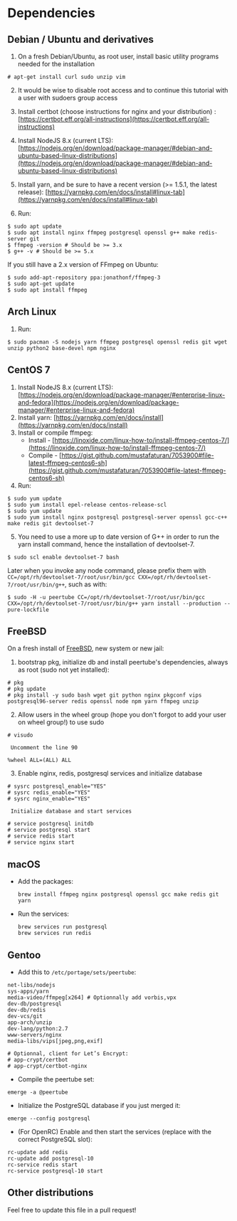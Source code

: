 # Dependencies

## Debian / Ubuntu and derivatives
  1. On a fresh Debian/Ubuntu, as root user, install basic utility programs needed for the installation

```
# apt-get install curl sudo unzip vim
```

  2. It would be wise to disable root access and to continue this tutorial with a user with sudoers group access

  3. Install certbot (choose instructions for nginx and your distribution) :
     [https://certbot.eff.org/all-instructions](https://certbot.eff.org/all-instructions)
  4. Install NodeJS 8.x (current LTS):
     [https://nodejs.org/en/download/package-manager/#debian-and-ubuntu-based-linux-distributions](https://nodejs.org/en/download/package-manager/#debian-and-ubuntu-based-linux-distributions)
  5. Install yarn, and be sure to have a recent version (>= 1.5.1, the latest release):
     [https://yarnpkg.com/en/docs/install#linux-tab](https://yarnpkg.com/en/docs/install#linux-tab)
  6. Run:

```
$ sudo apt update
$ sudo apt install nginx ffmpeg postgresql openssl g++ make redis-server git
$ ffmpeg -version # Should be >= 3.x
$ g++ -v # Should be >= 5.x
```

If you still have a 2.x version of FFmpeg on Ubuntu:
```
$ sudo add-apt-repository ppa:jonathonf/ffmpeg-3
$ sudo apt-get update
$ sudo apt install ffmpeg
```

## Arch Linux

  1. Run:

```
$ sudo pacman -S nodejs yarn ffmpeg postgresql openssl redis git wget unzip python2 base-devel npm nginx
```

## CentOS 7

  1. Install NodeJS 8.x (current LTS):
     [https://nodejs.org/en/download/package-manager/#enterprise-linux-and-fedora](https://nodejs.org/en/download/package-manager/#enterprise-linux-and-fedora)
  2. Install yarn:
     [https://yarnpkg.com/en/docs/install](https://yarnpkg.com/en/docs/install)
  3. Install or compile ffmpeg:
     * Install - [https://linoxide.com/linux-how-to/install-ffmpeg-centos-7/](https://linoxide.com/linux-how-to/install-ffmpeg-centos-7/)
     * Compile - [https://gist.github.com/mustafaturan/7053900#file-latest-ffmpeg-centos6-sh](https://gist.github.com/mustafaturan/7053900#file-latest-ffmpeg-centos6-sh)
  4. Run:

```
$ sudo yum update
$ sudo yum install epel-release centos-release-scl
$ sudo yum update
$ sudo yum install nginx postgresql postgresql-server openssl gcc-c++ make redis git devtoolset-7
```

  5. You need to use a more up to date version of G++ in order to run the yarn install command, hence the installation of devtoolset-7.
```
$ sudo scl enable devtoolset-7 bash
```

Later when you invoke any node command, please prefix them with `CC=/opt/rh/devtoolset-7/root/usr/bin/gcc CXX=/opt/rh/devtoolset-7/root/usr/bin/g++`, such as with:

```
$ sudo -H -u peertube CC=/opt/rh/devtoolset-7/root/usr/bin/gcc CXX=/opt/rh/devtoolset-7/root/usr/bin/g++ yarn install --production --pure-lockfile
```

## FreeBSD

On a fresh install of [FreeBSD](https://www.freebsd.org), new system or new jail:

  1. bootstrap pkg, initialize db and install peertube's dependencies, always as root (sudo not yet installed):
```
# pkg
# pkg update
# pkg install -y sudo bash wget git python nginx pkgconf vips postgresql96-server redis openssl node npm yarn ffmpeg unzip
```

  2. Allow users in the wheel group (hope you don't forgot to add your user on wheel group!) to use sudo
```
# visudo
```

     Uncomment the line 90
```
%wheel ALL=(ALL) ALL
```

  3. Enable nginx, redis, postgresql services and initialize database

```
# sysrc postgresql_enable="YES"
# sysrc redis_enable="YES"
# sysrc nginx_enable="YES"
```

	 Initialize database and start services
```
# service postgresql initdb
# service postgresql start
# service redis start
# service nginx start
```

## macOS
* Add the packages:

	```
	brew install ffmpeg nginx postgresql openssl gcc make redis git yarn
	```
* Run the services:

   ```
   brew services run postgresql
   brew services run redis
   ```

## Gentoo

* Add this to ``/etc/portage/sets/peertube``:
```
net-libs/nodejs
sys-apps/yarn
media-video/ffmpeg[x264] # Optionnally add vorbis,vpx
dev-db/postgresql
dev-db/redis
dev-vcs/git
app-arch/unzip
dev-lang/python:2.7
www-servers/nginx
media-libs/vips[jpeg,png,exif]

# Optionnal, client for Let’s Encrypt:
# app-crypt/certbot
# app-crypt/certbot-nginx
```

* Compile the peertube set:
```
emerge -a @peertube
```

* Initialize the PostgreSQL database if you just merged it:
```
emerge --config postgresql
```

* (For OpenRC) Enable and then start the services (replace with the correct PostgreSQL slot):
```
rc-update add redis
rc-update add postgresql-10
rc-service redis start
rc-service postgresql-10 start
```
   
## Other distributions

Feel free to update this file in a pull request!
